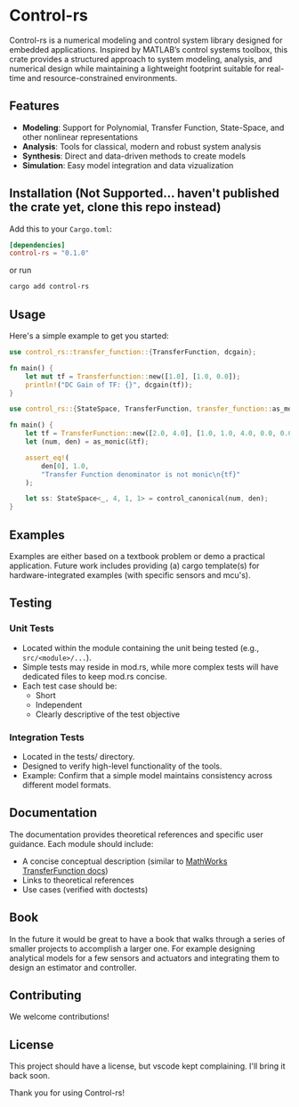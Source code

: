 # Control-rs

Control-rs is a numerical modeling and control system library designed for embedded applications. Inspired by MATLAB’s control systems toolbox, this crate provides a structured approach to system modeling, analysis, and numerical design while maintaining a lightweight footprint suitable for real-time and resource-constrained environments.

## Features

* **Modeling**: Support for Polynomial, Transfer Function, State-Space, and other nonlinear representations
* **Analysis**: Tools for classical, modern and robust system analysis
* **Synthesis**: Direct and data-driven methods to create models
* **Simulation**: Easy model integration and data vizualization

## Installation (Not Supported... haven't published the crate yet, clone this repo instead)

Add this to your `Cargo.toml`:

```toml
[dependencies]
control-rs = "0.1.0"
```

or run

```bash
cargo add control-rs
```

## Usage

Here's a simple example to get you started:

```rust
use control_rs::transfer_function::{TransferFunction, dcgain};

fn main() {
    let mut tf = Transferfunction::new([1.0], [1.0, 0.0]);
    println!("DC Gain of TF: {}", dcgain(tf));
}
```

```rust
use control_rs::{StateSpace, TransferFunction, transfer_function::as_monic};

fn main() {
    let tf = TransferFunction::new([2.0, 4.0], [1.0, 1.0, 4.0, 0.0, 0.0]);
    let (num, den) = as_monic(&tf);

    assert_eq!(
        den[0], 1.0,
        "Transfer Function denominator is not monic\n{tf}"
    );

    let ss: StateSpace<_, 4, 1, 1> = control_canonical(num, den);
}
```

## Examples

Examples are either based on a textbook problem or demo a practical application. Future work includes providing (a) cargo template(s) for hardware-integrated examples (with specific sensors and mcu's).

## Testing

### Unit Tests

* Located within the module containing the unit being tested (e.g., `src/<module>/...`).
* Simple tests may reside in mod.rs, while more complex tests will have dedicated files to keep mod.rs concise.
* Each test case should be:
  * Short
  * Independent
  * Clearly descriptive of the test objective

### Integration Tests

* Located in the tests/ directory.
* Designed to verify high-level functionality of the tools.
* Example: Confirm that a simple model maintains consistency across different model formats.

## Documentation

The documentation provides theoretical references and specific user guidance. Each module should include:

* A concise conceptual description (similar to [MathWorks TransferFunction docs](https://www.mathworks.com/help/control/ug/transfer-functions.html))
* Links to theoretical references
* Use cases (verified with doctests)

## Book

In the future it would be great to have a book that walks through a series of smaller projects to accomplish a larger one. For example designing analytical models for a few sensors and actuators and integrating them to design an estimator and controller.

## Contributing

We welcome contributions!

## License

This project should have a license, but vscode kept complaining. I'll bring it back soon.

Thank you for using Control-rs!
